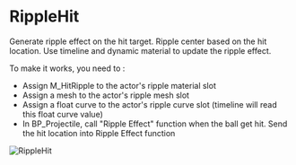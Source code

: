 # RippleHit
Generate ripple effect on the hit target. Ripple center based on the hit location. Use timeline and dynamic material to update the ripple effect. 

To make it works, you need to :
- Assign M_HitRipple to the actor's ripple material slot
- Assign a mesh to the actor's ripple mesh slot
- Assign a float curve to the actor's ripple curve slot (timeline will read this float curve value)
- In BP_Projectile, call "Ripple Effect" function when the ball get hit. Send the hit location into Ripple Effect function


 
![RippleHit](https://github.com/TimChen1383/HitRipple/assets/37008451/41890dc4-2cfb-4efe-8b53-bd25a0bd38c0)
